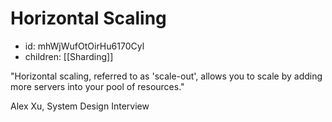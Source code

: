 # Horizontal Scaling
* id: mhWjWufOtOirHu6170Cyl
* children: [[Sharding]]

"Horizontal scaling, referred to as 'scale-out', allows you to scale by adding more servers into your pool of resources."

Alex Xu, System Design Interview